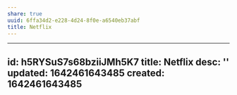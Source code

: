 ```yaml
---
share: true
uuid: 6ffa34d2-e228-4d24-8f0e-a6540eb37abf
title: Netflix
---
```

---
id: h5RYSuS7s68bziiJMh5K7
title: Netflix
desc: ''
updated: 1642461643485
created: 1642461643485
---